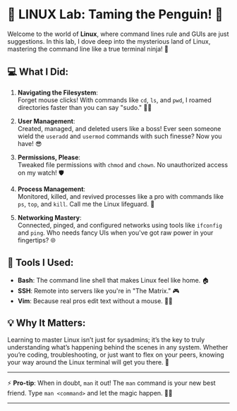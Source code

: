 # 🐧 LINUX Lab: Taming the Penguin! 🐧

Welcome to the world of **Linux**, where command lines rule and GUIs are just suggestions. In this lab, I dove deep into the mysterious land of Linux, mastering the command line like a true terminal ninja! 🥷

## 💻 What I Did:

1. **Navigating the Filesystem**:  
   Forget mouse clicks! With commands like `cd`, `ls`, and `pwd`, I roamed directories faster than you can say "sudo." 🏃‍♂️

2. **User Management**:  
   Created, managed, and deleted users like a boss! Ever seen someone wield the `useradd` and `usermod` commands with such finesse? Now you have! 😎

3. **Permissions, Please**:  
   Tweaked file permissions with `chmod` and `chown`. No unauthorized access on my watch! 🛡️

4. **Process Management**:  
   Monitored, killed, and revived processes like a pro with commands like `ps`, `top`, and `kill`. Call me the Linux lifeguard. 🚨

5. **Networking Mastery**:  
   Connected, pinged, and configured networks using tools like `ifconfig` and `ping`. Who needs fancy UIs when you've got raw power in your fingertips? 🌐

## 🔧 Tools I Used:

- **Bash**: The command line shell that makes Linux feel like home. 🏠
- **SSH**: Remote into servers like you're in "The Matrix." 🎮
- **Vim**: Because real pros edit text without a mouse. 👨‍💻

## 💡 Why It Matters:

Learning to master Linux isn’t just for sysadmins; it’s the key to truly understanding what’s happening behind the scenes in any system. Whether you’re coding, troubleshooting, or just want to flex on your peers, knowing your way around the Linux terminal will get you there. 🚀

---

⚡ **Pro-tip**: When in doubt, `man` it out! The `man` command is your new best friend. Type `man <command>` and let the magic happen. 🧙‍♂️

---
